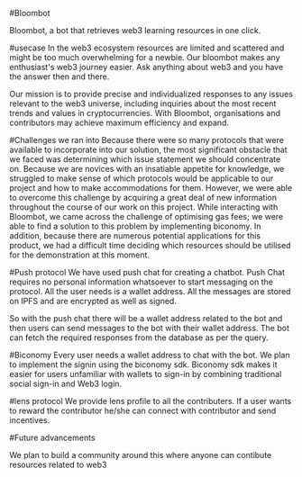 #Bloombot

Bloombot, a bot that retrieves web3 learning resources in one click. 

#usecase
In the web3 ecosystem resources are limited and scattered and might be too much overwhelming for a newbie. Our bloombot makes any enthusiast's web3 journey easier. Ask anything about web3 and you have the answer then and there.

Our mission is to provide precise and individualized responses to any issues relevant to the web3 universe, including inquiries about the most recent trends and values in cryptocurrencies.
With Bloombot, organisations and contributors may achieve maximum efficiency and expand.

#Challenges we ran into
Because there were so many protocols that were available to incorporate into our solution, the most significant obstacle that we faced was determining which issue statement we should concentrate on.
Because we are novices with an insatiable appetite for knowledge, we struggled to make sense of which protocols would be applicable to our project and how to make accommodations for them. However, we were able to overcome this challenge by acquiring a great deal of new information throughout the course of our work on this project.
While interacting with Bloombot, we came across the challenge of optimising gas fees; we were able to find a solution to this problem by implementing biconomy. In addition, because there are numerous potential applications for this product, we had a difficult time deciding which resources should be utilised for the demonstration at this moment.

#Push protocol
We have used push chat for creating a chatbot.
Push Chat requires no personal information whatsoever to start messaging on the protocol. 
All the user needs is a wallet address.
All the messages are stored on IPFS and are encrypted as well as signed.

So with the push chat there will be a wallet address related to the bot and then users can send messages to the bot with their wallet address. The bot can fetch the required responses from the database as per the query. 

#Biconomy
Every user needs a wallet address to chat with the bot. We plan to implement the signin using the biconomy sdk.
Biconomy sdk makes it easier for users unfamiliar with wallets to sign-in by combining traditional social sign-in and Web3 login.

#lens protocol
We provide lens profile to all the contributers. If a user wants to reward the contributor he/she can connect with contributor and send incentives.

#Future advancements

We plan to build a community around this  where anyone can contibute resources related to web3
